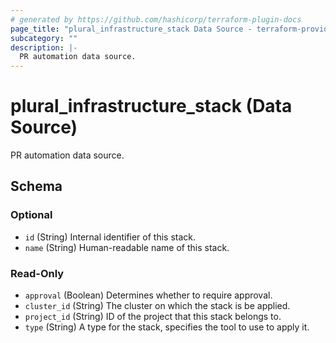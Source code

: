 ```yaml
---
# generated by https://github.com/hashicorp/terraform-plugin-docs
page_title: "plural_infrastructure_stack Data Source - terraform-provider-plural"
subcategory: ""
description: |-
  PR automation data source.
---
```


# plural_infrastructure_stack (Data Source)

PR automation data source.



<!-- schema generated by tfplugindocs -->
## Schema

### Optional

- `id` (String) Internal identifier of this stack.
- `name` (String) Human-readable name of this stack.

### Read-Only

- `approval` (Boolean) Determines whether to require approval.
- `cluster_id` (String) The cluster on which the stack is be applied.
- `project_id` (String) ID of the project that this stack belongs to.
- `type` (String) A type for the stack, specifies the tool to use to apply it.
